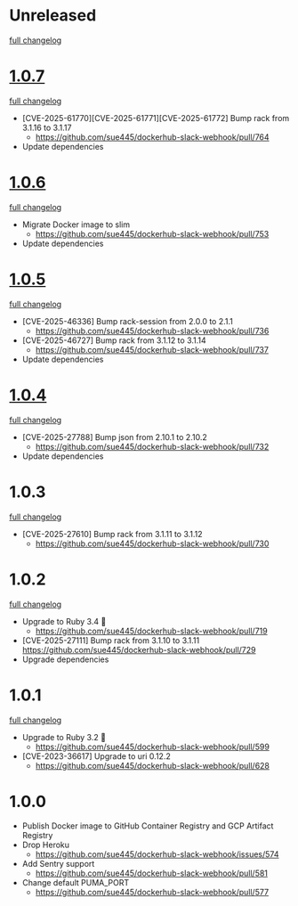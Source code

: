 # Unreleased
[full changelog](http://github.com/sue445/dockerhub-slack-webhook/compare/1.0.7...main)

# [1.0.7](https://github.com/sue445/dockerhub-slack-webhook/releases/tag/1.0.7)
[full changelog](http://github.com/sue445/dockerhub-slack-webhook/compare/1.0.6...1.0.7)

* [CVE-2025-61770][CVE-2025-61771][CVE-2025-61772] Bump rack from 3.1.16 to 3.1.17
  * https://github.com/sue445/dockerhub-slack-webhook/pull/764
* Update dependencies

# [1.0.6](https://github.com/sue445/dockerhub-slack-webhook/releases/tag/1.0.6)
[full changelog](http://github.com/sue445/dockerhub-slack-webhook/compare/1.0.5...1.0.6)

* Migrate Docker image to slim
  * https://github.com/sue445/dockerhub-slack-webhook/pull/753
* Update dependencies

# [1.0.5](https://github.com/sue445/dockerhub-slack-webhook/releases/tag/1.0.5)
[full changelog](http://github.com/sue445/dockerhub-slack-webhook/compare/1.0.4...1.0.5)

* [CVE-2025-46336] Bump rack-session from 2.0.0 to 2.1.1
  * https://github.com/sue445/dockerhub-slack-webhook/pull/736
* [CVE-2025-46727] Bump rack from 3.1.12 to 3.1.14
  * https://github.com/sue445/dockerhub-slack-webhook/pull/737
* Update dependencies

# [1.0.4](https://github.com/sue445/dockerhub-slack-webhook/releases/tag/1.0.4)
[full changelog](http://github.com/sue445/dockerhub-slack-webhook/compare/1.0.3...1.0.4)

* [CVE-2025-27788] Bump json from 2.10.1 to 2.10.2
  * https://github.com/sue445/dockerhub-slack-webhook/pull/732
* Update dependencies

# 1.0.3
[full changelog](http://github.com/sue445/dockerhub-slack-webhook/compare/1.0.2...1.0.3)

* [CVE-2025-27610] Bump rack from 3.1.11 to 3.1.12
  * https://github.com/sue445/dockerhub-slack-webhook/pull/730

# 1.0.2
[full changelog](http://github.com/sue445/dockerhub-slack-webhook/compare/1.0.1...1.0.2)

* Upgrade to Ruby 3.4 :gem:
  * https://github.com/sue445/dockerhub-slack-webhook/pull/719
* [CVE-2025-27111] Bump rack from 3.1.10 to 3.1.11
  https://github.com/sue445/dockerhub-slack-webhook/pull/729
* Upgrade dependencies

# 1.0.1
[full changelog](http://github.com/sue445/dockerhub-slack-webhook/compare/1.0.0...1.0.1)

* Upgrade to Ruby 3.2 :gem:
  * https://github.com/sue445/dockerhub-slack-webhook/pull/599
* [CVE-2023-36617] Upgrade to uri 0.12.2
  * https://github.com/sue445/dockerhub-slack-webhook/pull/628

# 1.0.0
* Publish Docker image to GitHub Container Registry and GCP Artifact Registry
* Drop Heroku
  * https://github.com/sue445/dockerhub-slack-webhook/issues/574
* Add Sentry support
  * https://github.com/sue445/dockerhub-slack-webhook/pull/581
* Change default PUMA_PORT
  * https://github.com/sue445/dockerhub-slack-webhook/pull/577

